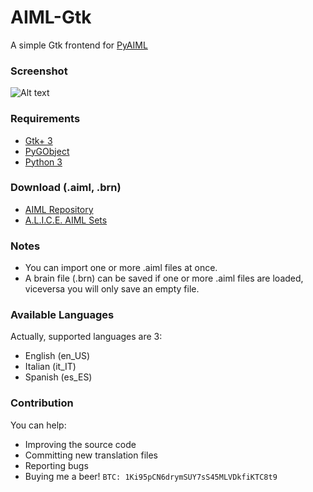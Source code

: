 # AIML-Gtk
A simple Gtk frontend for [PyAIML](https://github.com/creatorrr/pyAIML)

### Screenshot

![Alt text](http://arbornet.org/~sidus/images/gscreenshot_2017-04-13-123443.png "AIML-Gtk on Arch Linux")

### Requirements

* [Gtk+ 3](https://www.gtk.org/)
* [PyGObject](https://wiki.gnome.org/Projects/PyGObject)
* [Python 3](https://www.python.org/)

### Download (.aiml, .brn)

* [AIML Repository](https://github.com/sidus-dev/aiml-repository)
* [A.L.I.C.E. AIML Sets](http://www.alicebot.org/downloads/sets.html)

### Notes

* You can import one or more .aiml files at once.
* A brain file (.brn) can be saved if one or more .aiml files are loaded, viceversa you will only save an empty file.

### Available Languages

Actually, supported languages are 3:

* English (en_US)
* Italian (it_IT)
* Spanish (es_ES)

### Contribution

You can help:

* Improving the source code
* Committing new translation files
* Reporting bugs
* Buying me a beer! `BTC: 1Ki95pCN6drymSUY7sS45MLVDkfiKTC8t9`

